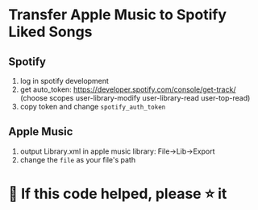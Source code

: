 # Transfer Apple Music to Spotify Liked Songs

## Spotify
1. log in spotify development 
2. get auto_token: https://developer.spotify.com/console/get-track/ (choose scopes user-library-modify user-library-read user-top-read)
3. copy token and change `spotify_auth_token`

## Apple Music
1. output Library.xml in apple music library: File->Lib->Export 
2. change the `file` as your file's path

# 🌟 If this code helped, please ⭐️  it 
